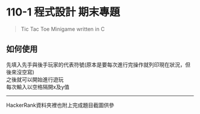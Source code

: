 # 110-1 程式設計 期末專題

> Tic Tac Toe Minigame written in C

## 如何使用

先填入先手與後手玩家的代表符號(原本是要每次進行完操作就列印現在狀況，但後來沒空寫)  
之後就可以開始進行遊玩  
每次輸入以空格隔開x及y值


***
HackerRank資料夾裡也附上完成題目截圖供參
